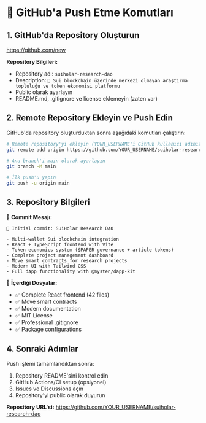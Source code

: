 # 🚀 GitHub'a Push Etme Komutları

## 1. GitHub'da Repository Oluşturun
https://github.com/new

**Repository Bilgileri:**
- Repository adı: `suiholar-research-dao`
- Description: `🔬 Sui blockchain üzerinde merkezi olmayan araştırma topluluğu ve token ekonomisi platformu`
- Public olarak ayarlayın
- README.md, .gitignore ve license eklemeyin (zaten var)

## 2. Remote Repository Ekleyin ve Push Edin

GitHub'da repository oluşturduktan sonra aşağıdaki komutları çalıştırın:

```bash
# Remote repository'yi ekleyin (YOUR_USERNAME'i GitHub kullanıcı adınızla değiştirin)
git remote add origin https://github.com/YOUR_USERNAME/suiholar-research-dao.git

# Ana branch'i main olarak ayarlayın
git branch -M main

# İlk push'u yapın
git push -u origin main
```

## 3. Repository Bilgileri

**🎯 Commit Mesajı:**
```
🚀 Initial commit: SuiHolar Research DAO

- Multi-wallet Sui blockchain integration
- React + TypeScript frontend with Vite  
- Token economics system ($PAPER governance + article tokens)
- Complete project management dashboard
- Move smart contracts for research projects
- Modern UI with Tailwind CSS
- Full dApp functionality with @mysten/dapp-kit
```

**📁 İçerdiği Dosyalar:**
- ✅ Complete React frontend (42 files)
- ✅ Move smart contracts
- ✅ Modern documentation
- ✅ MIT License
- ✅ Professional .gitignore
- ✅ Package configurations

## 4. Sonraki Adımlar

Push işlemi tamamlandıktan sonra:

1. Repository README'sini kontrol edin
2. GitHub Actions/CI setup (opsiyonel)
3. Issues ve Discussions açın
4. Repository'yi public olarak duyurun

**Repository URL'si:**
https://github.com/YOUR_USERNAME/suiholar-research-dao